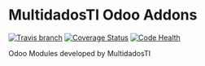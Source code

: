 # MultidadosTI Odoo Addons
[![Travis branch](https://img.shields.io/travis/multidadosti-erp/multidadosti-addons/10.0-develop.svg)](https://travis-ci.org/multidadosti-erp/multidadosti-addons)
[![Coverage Status](https://coveralls.io/repos/github/multidadosti-erp/multidadosti-addons/badge.svg?branch=10.0-develop)](https://coveralls.io/github/multidadosti-erp/multidadosti-addons?branch=10.0-develop)
[![Code Health](https://landscape.io/github/multidadosti-erp/multidadosti-addons/10.0-develop/landscape.svg)](https://landscape.io/github/multidadosti-erp/multidadosti-addons/10.0-develop)

Odoo Modules developed by MultidadosTI

